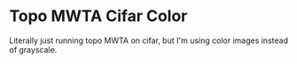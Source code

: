 # Topo MWTA Cifar Color

Literally just running topo MWTA on cifar, but I'm using color images instead of grayscale.